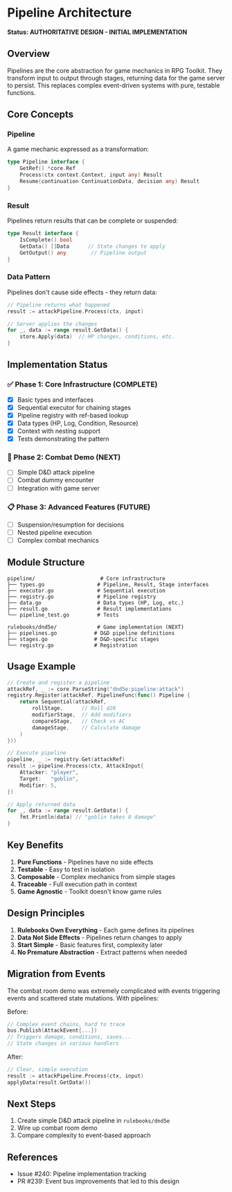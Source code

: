 # Pipeline Architecture

**Status: AUTHORITATIVE DESIGN - INITIAL IMPLEMENTATION**

## Overview

Pipelines are the core abstraction for game mechanics in RPG Toolkit. They transform input to output through stages, returning data for the game server to persist. This replaces complex event-driven systems with pure, testable functions.

## Core Concepts

### Pipeline
A game mechanic expressed as a transformation:
```go
type Pipeline interface {
    GetRef() *core.Ref
    Process(ctx context.Context, input any) Result
    Resume(continuation ContinuationData, decision any) Result
}
```

### Result
Pipelines return results that can be complete or suspended:
```go
type Result interface {
    IsComplete() bool
    GetData() []Data      // State changes to apply
    GetOutput() any        // Pipeline output
}
```

### Data Pattern
Pipelines don't cause side effects - they return data:
```go
// Pipeline returns what happened
result := attackPipeline.Process(ctx, input)

// Server applies the changes
for _, data := range result.GetData() {
    store.Apply(data)  // HP changes, conditions, etc.
}
```

## Implementation Status

### ✅ Phase 1: Core Infrastructure (COMPLETE)
- [x] Basic types and interfaces
- [x] Sequential executor for chaining stages
- [x] Pipeline registry with ref-based lookup
- [x] Data types (HP, Log, Condition, Resource)
- [x] Context with nesting support
- [x] Tests demonstrating the pattern

### 🚧 Phase 2: Combat Demo (NEXT)
- [ ] Simple D&D attack pipeline
- [ ] Combat dummy encounter
- [ ] Integration with game server

### 📋 Phase 3: Advanced Features (FUTURE)
- [ ] Suspension/resumption for decisions
- [ ] Nested pipeline execution
- [ ] Complex combat mechanics

## Module Structure

```
pipeline/                     # Core infrastructure
├── types.go                 # Pipeline, Result, Stage interfaces
├── executor.go              # Sequential execution
├── registry.go              # Pipeline registry
├── data.go                  # Data types (HP, Log, etc.)
├── result.go                # Result implementations
└── pipeline_test.go         # Tests

rulebooks/dnd5e/             # Game implementation (NEXT)
├── pipelines.go            # D&D pipeline definitions
├── stages.go               # D&D-specific stages
└── registry.go             # Registration
```

## Usage Example

```go
// Create and register a pipeline
attackRef, _ := core.ParseString("dnd5e:pipeline:attack")
registry.Register(attackRef, PipelineFunc(func() Pipeline {
    return Sequential(attackRef,
        rollStage,      // Roll d20
        modifierStage,  // Add modifiers
        compareStage,   // Check vs AC
        damageStage,    // Calculate damage
    )
}))

// Execute pipeline
pipeline, _ := registry.Get(attackRef)
result := pipeline.Process(ctx, AttackInput{
    Attacker: "player",
    Target:   "goblin",
    Modifier: 5,
})

// Apply returned data
for _, data := range result.GetData() {
    fmt.Println(data) // "goblin takes 8 damage"
}
```

## Key Benefits

1. **Pure Functions** - Pipelines have no side effects
2. **Testable** - Easy to test in isolation
3. **Composable** - Complex mechanics from simple stages
4. **Traceable** - Full execution path in context
5. **Game Agnostic** - Toolkit doesn't know game rules

## Design Principles

1. **Rulebooks Own Everything** - Each game defines its pipelines
2. **Data Not Side Effects** - Pipelines return changes to apply
3. **Start Simple** - Basic features first, complexity later
4. **No Premature Abstraction** - Extract patterns when needed

## Migration from Events

The combat room demo was extremely complicated with events triggering events and scattered state mutations. With pipelines:

Before:
```go
// Complex event chains, hard to trace
bus.Publish(AttackEvent{...})
// Triggers damage, conditions, saves...
// State changes in various handlers
```

After:
```go
// Clear, simple execution
result := attackPipeline.Process(ctx, input)
applyData(result.GetData())
```

## Next Steps

1. Create simple D&D attack pipeline in `rulebooks/dnd5e`
2. Wire up combat room demo
3. Compare complexity to event-based approach

## References

- Issue #240: Pipeline implementation tracking
- PR #239: Event bus improvements that led to this design